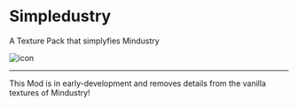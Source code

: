 # Simpledustry
A Texture Pack that simplyfies Mindustry

![icon](https://github.com/Yoru-Kitsune/Simpledustry/assets/108625654/b4bdb845-bf75-4dd5-befd-38a41df12e2a)

---

This Mod is in early-development and removes details from the vanilla textures of Mindustry!
